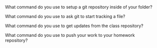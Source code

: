 What command do you use to setup a git repository inside of your folder? 
<!-- git init -->
What command do you use to ask git to start tracking a file?
<!-- git add  -->

What command do you use to get updates from the class repository?
<!-- git push upstream -->
What command do you use to push your work to your homework repository?
<!-- git push origin master -->